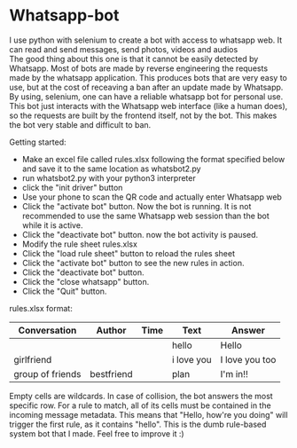 # Whatsapp-bot
I use python with selenium to create a bot with access to whatsapp web. It can read and send messages, send photos, videos and audios  
The good thing about this one is that it cannot be easily detected by Whatsapp. Most of bots are made by reverse engineering the requests made by the whatsapp application. This produces bots that are very easy to use, but at the cost of receaving a ban after an update made by Whatsapp.  
By using, selenium, one can have a reliable whatsapp bot for personal use. This bot just interacts with the Whatsapp web interface (like a human does), so the requests are built by the frontend itself, not by the bot. This makes the bot very stable and difficult to ban.

Getting started:
* Make an excel file called rules.xlsx following the format specified below and save it to the same location as whatsbot2.py 
* run whatsbot2.py with your python3 interpreter 
* click the "init driver" button
* Use your phone to scan the QR code and actually enter Whatsapp web
* Click the "activate bot" button. Now the bot is running. It is not recommended to use the same Whatsapp web session than the bot while it is active.
* Click the "deactivate bot" button. now the bot activity is paused.
* Modify the rule sheet rules.xlsx
* Click the "load rule sheet" button to reload the rules sheet
* Click the "activate bot" button to see the new rules in action.
* Click the "deactivate bot" button.
* Click the "close whatsapp" button.
* Click the "Quit" button.

rules.xlsx format:


|Conversation|Author|Time|Text|Answer|
|---|---|---|---|---|
||||hello|Hello|
|girlfriend|||i love you|I love you too|
|group of friends|bestfriend||plan|I'm in!!|

Empty cells are wildcards. In case of collision, the bot answers the most specific row. For a rule to match, all of its cells must be contained in the incoming message metadata. This means that "Hello, how're you doing" will trigger the first rule, as it contains "hello". This is the dumb rule-based system bot that I made. Feel free to improve it :)

